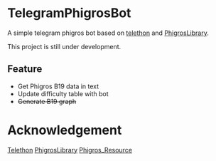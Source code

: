 # TelegramPhigrosBot

A simple telegram phigros bot based on [telethon](https://github.com/LonamiWebs/Telethon) and [PhigrosLibrary](https://github.com/7aGiven/PhigrosLibrary). 

This project is still under development.

## Feature

- Get Phigros B19 data in text
- Update difficulty table with bot
- ~~Generate B19 graph~~

# Acknowledgement

[Telethon](https://github.com/LonamiWebs/Telethon)
[PhigrosLibrary](https://github.com/7aGiven/PhigrosLibrary)
[Phigros_Resource](https://github.com/7aGiven/Phigros_Resource)

